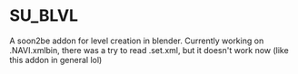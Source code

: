 # SU_BLVL
A soon2be addon for level creation in blender. Currently working on .NAVI.xmlbin, there was a try to read .set.xml, but it doesn't work now (like this addon in general lol)
